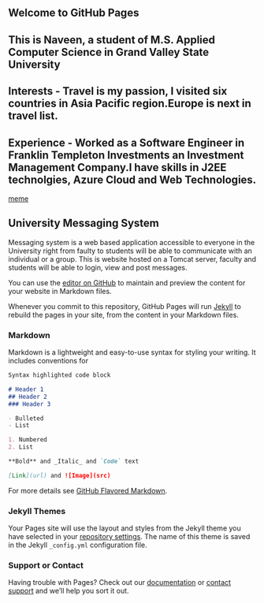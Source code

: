 ## Welcome to GitHub Pages

## This is Naveen, a student of M.S. Applied Computer Science in Grand Valley State University

## Interests - Travel is my passion, I visited six countries in Asia Pacific region.Europe is next in travel list.

## Experience - Worked as a Software Engineer in Franklin Templeton Investments an Investment Management Company.I have skills in J2EE technolgies, Azure Cloud and Web Technologies. 


[meme](http://www.quickmeme.com/meme/3ozepj)


## University Messaging System 
   Messaging system is a web based application accessible to everyone in 
   the University right from faulty to students will be able to communicate
   with an individual or a group. This is website hosted on a Tomcat server,
   faculty and students will be able to login, view and post messages.

You can use the [editor on GitHub](https://github.com/naveenlalam/naveenlalam.github.io/edit/main/README.md) to maintain and preview the content for your website in Markdown files.

Whenever you commit to this repository, GitHub Pages will run [Jekyll](https://jekyllrb.com/) to rebuild the pages in your site, from the content in your Markdown files.

### Markdown

Markdown is a lightweight and easy-to-use syntax for styling your writing. It includes conventions for

```markdown
Syntax highlighted code block

# Header 1
## Header 2
### Header 3

- Bulleted
- List

1. Numbered
2. List

**Bold** and _Italic_ and `Code` text

[Link](url) and ![Image](src)
```

For more details see [GitHub Flavored Markdown](https://guides.github.com/features/mastering-markdown/).

### Jekyll Themes

Your Pages site will use the layout and styles from the Jekyll theme you have selected in your [repository settings](https://github.com/naveenlalam/naveenlalam.github.io/settings/pages). The name of this theme is saved in the Jekyll `_config.yml` configuration file.

### Support or Contact

Having trouble with Pages? Check out our [documentation](https://docs.github.com/categories/github-pages-basics/) or [contact support](https://support.github.com/contact) and we’ll help you sort it out.
